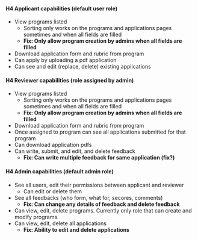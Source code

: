 #### H4 Applicant capabilities (default user role)
+ View programs listed
  + Sorting only works on the programs and applications pages sometimes and when all fields are filled 
  + __Fix: Only allow program creation by admins when all fields are filled__
+ Download application form and rubric from program 
+ Can apply by uploading a pdf application 
+ Can see and edit (replace, delete) existing applications


#### H4 Reviewer capabilities (role assigned by admin)
+ View programs listed
  + Sorting only works on the programs and applications pages sometimes and when all fields are filled 
  + __Fix: Only allow program creation by admins when all fields are filled__
+ Download application form and rubric from program 
+ Once assigned to program can see all applications submitted for that program
+ Can download application pdfs
+ Can write, submit, and edit, and delete feedback 
  + __Fix: Can write multiple feedback for same application (fix?)__

#### H4 Admin capabilities (default admin role)
+ See all users, edit their permissions between applicant and reviewer
  + Can edit or delete them
+ See all feedbacks (who form, what for, secores, comments)
  + __Fix: Can change any details of feedback and delete feedback__
+ Can view, edit, delete programs. Currently only role that can create and modify programs.
+ Can view, edit, delete all applications
  + __Fix: Ability to edit and delete applications__